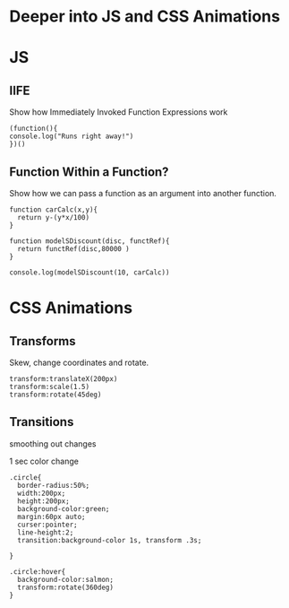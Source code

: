 # Deeper into JS and CSS Animations

# JS

## IIFE

Show how Immediately Invoked Function Expressions work

```
(function(){
console.log("Runs right away!")
})()
```

## Function Within a Function?

Show how we can pass a function as an argument into another function.

```
function carCalc(x,y){
  return y-(y*x/100)
}

function modelSDiscount(disc, functRef){
  return functRef(disc,80000 )
}

console.log(modelSDiscount(10, carCalc))
```

# CSS Animations

## Transforms

Skew, change coordinates and rotate.

```
transform:translateX(200px)
transform:scale(1.5)
transform:rotate(45deg)
```

## Transitions

smoothing out changes

1 sec color change

```
.circle{
  border-radius:50%;
  width:200px;
  height:200px;
  background-color:green;
  margin:60px auto;
  curser:pointer;
  line-height:2;
  transition:background-color 1s, transform .3s;

}

.circle:hover{
  background-color:salmon;
  transform:rotate(360deg)
}
```
